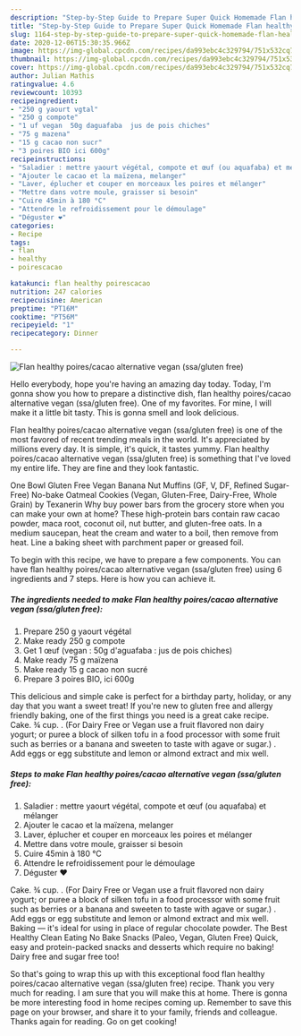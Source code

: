 ```yaml
---
description: "Step-by-Step Guide to Prepare Super Quick Homemade Flan healthy poires/cacao alternative vegan (ssa/gluten free)"
title: "Step-by-Step Guide to Prepare Super Quick Homemade Flan healthy poires/cacao alternative vegan (ssa/gluten free)"
slug: 1164-step-by-step-guide-to-prepare-super-quick-homemade-flan-healthy-poires-cacao-alternative-vegan-ssa-gluten-free
date: 2020-12-06T15:30:35.966Z
image: https://img-global.cpcdn.com/recipes/da993ebc4c329794/751x532cq70/flan-healthy-poirescacao-alternative-vegan-ssagluten-free-photo-principale-de-la-recette.jpg
thumbnail: https://img-global.cpcdn.com/recipes/da993ebc4c329794/751x532cq70/flan-healthy-poirescacao-alternative-vegan-ssagluten-free-photo-principale-de-la-recette.jpg
cover: https://img-global.cpcdn.com/recipes/da993ebc4c329794/751x532cq70/flan-healthy-poirescacao-alternative-vegan-ssagluten-free-photo-principale-de-la-recette.jpg
author: Julian Mathis
ratingvalue: 4.6
reviewcount: 10393
recipeingredient:
- "250 g yaourt vgtal"
- "250 g compote"
- "1 uf vegan  50g daguafaba  jus de pois chiches"
- "75 g mazena"
- "15 g cacao non sucr"
- "3 poires BIO ici 600g"
recipeinstructions:
- "Saladier : mettre yaourt végétal, compote et œuf (ou aquafaba) et mélanger"
- "Ajouter le cacao et la maïzena, melanger"
- "Laver, éplucher et couper en morceaux les poires et mélanger"
- "Mettre dans votre moule, graisser si besoin"
- "Cuire 45min à 180 °C"
- "Attendre le refroidissement pour le démoulage"
- "Déguster ❤️"
categories:
- Recipe
tags:
- flan
- healthy
- poirescacao

katakunci: flan healthy poirescacao 
nutrition: 247 calories
recipecuisine: American
preptime: "PT16M"
cooktime: "PT56M"
recipeyield: "1"
recipecategory: Dinner

---
```



![Flan healthy poires/cacao alternative vegan (ssa/gluten free)](https://img-global.cpcdn.com/recipes/da993ebc4c329794/751x532cq70/flan-healthy-poirescacao-alternative-vegan-ssagluten-free-photo-principale-de-la-recette.jpg)

Hello everybody, hope you're having an amazing day today. Today, I'm gonna show you how to prepare a distinctive dish, flan healthy poires/cacao alternative vegan (ssa/gluten free). One of my favorites. For mine, I will make it a little bit tasty. This is gonna smell and look delicious.

Flan healthy poires/cacao alternative vegan (ssa/gluten free) is one of the most favored of recent trending meals in the world. It's appreciated by millions every day. It is simple, it's quick, it tastes yummy. Flan healthy poires/cacao alternative vegan (ssa/gluten free) is something that I've loved my entire life. They are fine and they look fantastic.

One Bowl Gluten Free Vegan Banana Nut Muffins (GF, V, DF, Refined Sugar-Free) No-bake Oatmeal Cookies (Vegan, Gluten-Free, Dairy-Free, Whole Grain) by Texanerin Why buy power bars from the grocery store when you can make your own at home? These high-protein bars contain raw cacao powder, maca root, coconut oil, nut butter, and gluten-free oats. In a medium saucepan, heat the cream and water to a boil, then remove from heat. Line a baking sheet with parchment paper or greased foil.


To begin with this recipe, we have to prepare a few components. You can have flan healthy poires/cacao alternative vegan (ssa/gluten free) using 6 ingredients and 7 steps. Here is how you can achieve it.

<!--inarticleads1-->

##### The ingredients needed to make Flan healthy poires/cacao alternative vegan (ssa/gluten free):

1. Prepare 250 g yaourt végétal
1. Make ready 250 g compote
1. Get 1 œuf (vegan : 50g d&#39;aguafaba : jus de pois chiches)
1. Make ready 75 g maïzena
1. Make ready 15 g cacao non sucré
1. Prepare 3 poires BIO, ici 600g


This delicious and simple cake is perfect for a birthday party, holiday, or any day that you want a sweet treat! If you&#39;re new to gluten free and allergy friendly baking, one of the first things you need is a great cake recipe. Cake. ¾ cup. . (For Dairy Free or Vegan use a fruit flavored non dairy yogurt; or puree a block of silken tofu in a food processor with some fruit such as berries or a banana and sweeten to taste with agave or sugar.) . Add eggs or egg substitute and lemon or almond extract and mix well. 

<!--inarticleads2-->

##### Steps to make Flan healthy poires/cacao alternative vegan (ssa/gluten free):

1. Saladier : mettre yaourt végétal, compote et œuf (ou aquafaba) et mélanger
1. Ajouter le cacao et la maïzena, melanger
1. Laver, éplucher et couper en morceaux les poires et mélanger
1. Mettre dans votre moule, graisser si besoin
1. Cuire 45min à 180 °C
1. Attendre le refroidissement pour le démoulage
1. Déguster ❤️


Cake. ¾ cup. . (For Dairy Free or Vegan use a fruit flavored non dairy yogurt; or puree a block of silken tofu in a food processor with some fruit such as berries or a banana and sweeten to taste with agave or sugar.) . Add eggs or egg substitute and lemon or almond extract and mix well. Baking — it&#39;s ideal for using in place of regular chocolate powder. The Best Healthy Clean Eating No Bake Snacks (Paleo, Vegan, Gluten Free) Quick, easy and protein-packed snacks and desserts which require no baking! Dairy free and sugar free too! 

So that's going to wrap this up with this exceptional food flan healthy poires/cacao alternative vegan (ssa/gluten free) recipe. Thank you very much for reading. I am sure that you will make this at home. There is gonna be more interesting food in home recipes coming up. Remember to save this page on your browser, and share it to your family, friends and colleague. Thanks again for reading. Go on get cooking!
